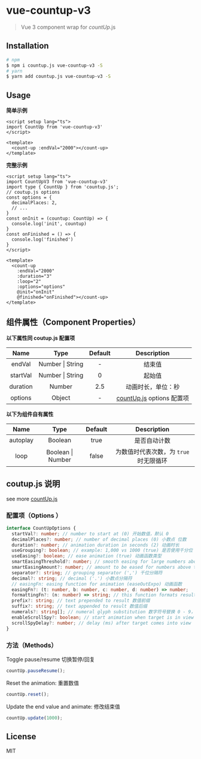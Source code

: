 # vue-countup-v3

>  Vue 3 component wrap for *countUp*.js

## Installation

```bash
# npm
$ npm i countup.js vue-countup-v3 -S
# yarn
$ yarn add countup.js vue-countup-v3 -S
```

## Usage

**简单示例**

```vue
<script setup lang="ts">
import CountUp from 'vue-countup-v3'
</script>

<template>
  <count-up :endVal="2000"></count-up>
</template>

```

**完整示例**

```vue
<script setup lang="ts">
import CountUpV3 from 'vue-countup-v3'
import type { CountUp } from 'countup.js';
// coutup.js options
const options = {
  decimalPlaces: 2,
  // ...
}
const onInit = (countup: CountUp) => {
  console.log('init', countup)
}
const onFinished = () => {
  console.log('finished')
}
</script>

<template>
  <count-up
    :endVal="2000"
    :duration="3"
    :loop="2"
    :options="options"
    @init="onInit"
    @finished="onFinished"></count-up>
</template>

```

## 组件属性（Component Properties）

**以下属性同 coutup.js 配置项**

|   Name   |       Type       | Default |                         Description                          |
| :------: | :--------------: | :-----: | :----------------------------------------------------------: |
|  endVal  | Number \| String |    -    |                            结束值                            |
| startVal | Number \| String |    0    |                            起始值                            |
| duration |      Number      |   2.5   |                      动画时长，单位：秒                      |
| options  |      Object      |    -    | [countUp.js](https://github.com/inorganik/countUp.js)  options 配置项 |

**以下为组件自有属性**

|   Name   |       Type        | Default |              Description               |
| :------: | :---------------: | :-----: | :------------------------------------: |
| autoplay |      Boolean      |  true   |              是否自动计数              |
|   loop   | Boolean \| Number |  false  | 为数值时代表次数，为 `true` 时无限循环 |

## coutup.js 说明

see more [countUp.js](https://github.com/inorganik/countUp.js) 

### 配置项（**Options** ）

```typescript
interface CountUpOptions {
  startVal?: number; // number to start at (0) 开始数值，默认 0
  decimalPlaces?: number; // number of decimal places (0) 小数点 位数
  duration?: number; // animation duration in seconds (2) 动画时长
  useGrouping?: boolean; // example: 1,000 vs 1000 (true) 是否使用千分位
  useEasing?: boolean; // ease animation (true) 动画函数类型
  smartEasingThreshold?: number; // smooth easing for large numbers above this if useEasing (999)
  smartEasingAmount?: number; // amount to be eased for numbers above threshold (333)
  separator?: string; // grouping separator (',') 千位分隔符
  decimal?: string; // decimal ('.') 小数点分隔符
  // easingFn: easing function for animation (easeOutExpo) 动画函数
  easingFn?: (t: number, b: number, c: number, d: number) => number;
  formattingFn?: (n: number) => string; // this function formats result 格式化结果
  prefix?: string; // text prepended to result 数值前缀
  suffix?: string; // text appended to result 数值后缀
  numerals?: string[]; // numeral glyph substitution 数字符号替换 0 - 9，例如替换为 [a,b,c,d,e,f,g,h,i,j]
  enableScrollSpy?: boolean; // start animation when target is in view 在可视范围内才开始动画
  scrollSpyDelay?: number; // delay (ms) after target comes into view  目标进入可视范围内后的延迟时间(毫秒)
}
```

### **方法（Methods）**

Toggle pause/resume 切换暂停/回复

```js
countUp.pauseResume();
```

Reset the animation: 重置数值

```js
countUp.reset();
```

Update the end value and animate:  修改结束值

```js
countUp.update(1000);
```

## License

MIT